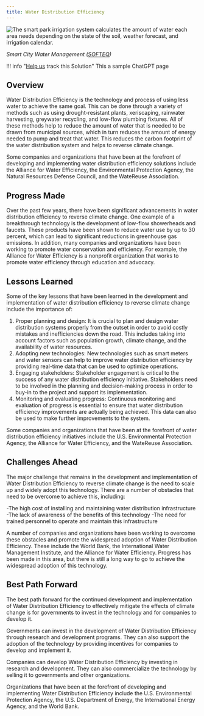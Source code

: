 ```yaml
---
title: Water Distribution Efficiency
---
```

![The smart park irrigation system calculates the amount of water each area needs depending on the state of the soil, weather forecast, and irrigation calendar.](/img/water-distribution-efficiency.webp)

*Smart City Water Management ([SOFTEQ](https://www.softeq.com/blog/smart-water-management-using-iot-real-world-examples))*

!!! info "[Help us](../../contribute) track this Solution"
    This a sample ChatGPT page

## Overview

Water Distribution Efficiency is the technology and process of using less water to achieve the same goal. This can be done through a variety of methods such as using drought-resistant plants, xeriscaping, rainwater harvesting, greywater recycling, and low-flow plumbing fixtures. All of these methods help to reduce the amount of water that is needed to be drawn from municipal sources, which in turn reduces the amount of energy needed to pump and treat that water. This reduces the carbon footprint of the water distribution system and helps to reverse climate change.

Some companies and organizations that have been at the forefront of developing and implementing water distribution efficiency solutions include the Alliance for Water Efficiency, the Environmental Protection Agency, the Natural Resources Defense Council, and the WateReuse Association.

## Progress Made

Over the past few years, there have been significant advancements in water distribution efficiency to reverse climate change. One example of a breakthrough technology is the development of low-flow showerheads and faucets. These products have been shown to reduce water use by up to 30 percent, which can lead to significant reductions in greenhouse gas emissions. In addition, many companies and organizations have been working to promote water conservation and efficiency. For example, the Alliance for Water Efficiency is a nonprofit organization that works to promote water efficiency through education and advocacy.

## Lessons Learned

Some of the key lessons that have been learned in the development and implementation of water distribution efficiency to reverse climate change include the importance of:

1. Proper planning and design: It is crucial to plan and design water distribution systems properly from the outset in order to avoid costly mistakes and inefficiencies down the road. This includes taking into account factors such as population growth, climate change, and the availability of water resources.
2. Adopting new technologies: New technologies such as smart meters and water sensors can help to improve water distribution efficiency by providing real-time data that can be used to optimize operations.
3. Engaging stakeholders: Stakeholder engagement is critical to the success of any water distribution efficiency initiative. Stakeholders need to be involved in the planning and decision-making process in order to buy-in to the project and support its implementation.
4. Monitoring and evaluating progress: Continuous monitoring and evaluation of progress is essential to ensure that water distribution efficiency improvements are actually being achieved. This data can also be used to make further improvements to the system.

Some companies and organizations that have been at the forefront of water distribution efficiency initiatives include the U.S. Environmental Protection Agency, the Alliance for Water Efficiency, and the WateReuse Association.

## Challenges Ahead

The major challenge that remains in the development and implementation of Water Distribution Efficiency to reverse climate change is the need to scale up and widely adopt this technology. There are a number of obstacles that need to be overcome to achieve this, including:

\-The high cost of installing and maintaining water distribution infrastructure
-The lack of awareness of the benefits of this technology
-The need for trained personnel to operate and maintain this infrastructure

A number of companies and organizations have been working to overcome these obstacles and promote the widespread adoption of Water Distribution Efficiency. These include the World Bank, the International Water Management Institute, and the Alliance for Water Efficiency. Progress has been made in this area, but there is still a long way to go to achieve the widespread adoption of this technology.

## Best Path Forward

The best path forward for the continued development and implementation of Water Distribution Efficiency to effectively mitigate the effects of climate change is for governments to invest in the technology and for companies to develop it.

Governments can invest in the development of Water Distribution Efficiency through research and development programs. They can also support the adoption of the technology by providing incentives for companies to develop and implement it.

Companies can develop Water Distribution Efficiency by investing in research and development. They can also commercialize the technology by selling it to governments and other organizations.

Organizations that have been at the forefront of developing and implementing Water Distribution Efficiency include the U.S. Environmental Protection Agency, the U.S. Department of Energy, the International Energy Agency, and the World Bank.